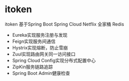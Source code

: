# itoken
itoken
基于Spring Boot Spring Cloud Netflix 全家桶 Redis
- Eureka实现服务注册与发现
- Feign实现服务间通信
- Hystrix实现熔断，防止雪崩
- Zuul实现路由网关同一访问接口
- Spring Cloud Config实现分布式配置中心
- ZipKin服务链路追踪
- Spring Boot Admin健康检查
